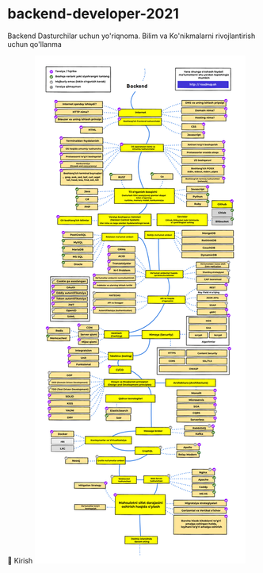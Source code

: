 # backend-developer-2021
Backend Dasturchilar uchun yo'riqnoma. Bilim va Ko'nikmalarni rivojlantirish uchun qo'llanma

🚀 Kirish
![backend-roadmap](https://github.com/Abdulfattoh/backend-developer-2021/blob/master/backend-roadmap.png?raw=true)
